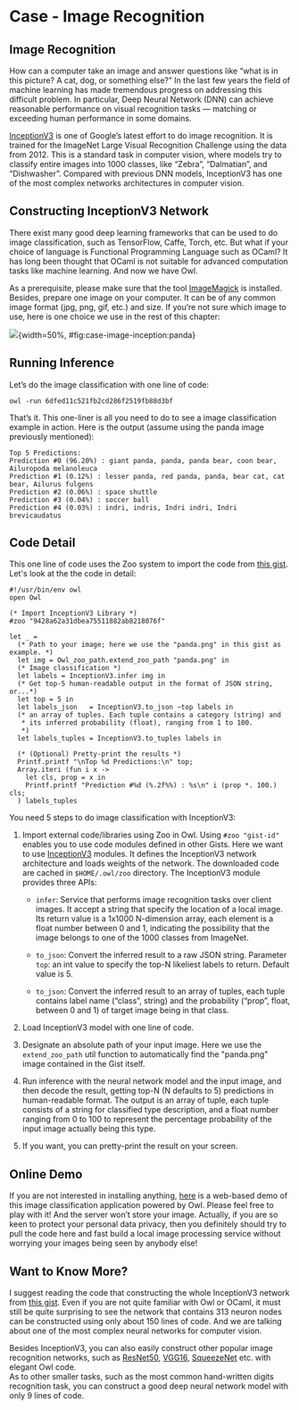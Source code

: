 # Case - Image Recognition


## Image Recognition

How can a computer take an image and answer questions like “what is in this picture? A cat, dog, or something else?” 
In the last few years the field of machine learning has made tremendous progress on addressing this difficult problem. In particular, Deep Neural Network (DNN) can achieve reasonable performance on visual recognition tasks — matching or exceeding human performance in some domains.

[InceptionV3](https://arxiv.org/abs/1512.00567) is one of Google’s latest effort to do image recognition. It is trained for the ImageNet Large Visual Recognition Challenge using the data from 2012. This is a standard task in computer vision, where models try to classify entire images into 1000 classes, like “Zebra”, “Dalmatian”, and “Dishwasher”. Compared with previous DNN models, InceptionV3 has one of the most complex networks architectures in computer vision.

## Constructing InceptionV3 Network


There exist many good deep learning frameworks that can be used to do image classification, such as TensorFlow, Caffe, Torch, etc. But what if your choice of language is Functional Programming Language such as OCaml? It has long been thought that OCaml is not suitable for advanced computation tasks like machine learning. And now we have Owl.

As a prerequisite, please make sure that the tool [ImageMagick](https://www.imagemagick.org/) is installed.
Besides, prepare one image on your computer. It can be of any common image format (jpg, png, gif, etc.) and size. If you’re not sure which image to use, here is one choice we use in the rest of this chapter: 

![](images/case-image-inception/panda.png){width=50%, #fig:case-image-inception:panda}

## Running Inference

Let’s do the image classification with one line of code:

```
owl -run 6dfed11c521fb2cd286f2519fb88d3bf
```

That’s it. This one-liner is all you need to do to see a image classification example in action. Here is the output (assume using the panda image previously mentioned):

```
Top 5 Predictions:
Prediction #0 (96.20%) : giant panda, panda, panda bear, coon bear, Ailuropoda melanoleuca
Prediction #1 (0.12%) : lesser panda, red panda, panda, bear cat, cat bear, Ailurus fulgens
Prediction #2 (0.06%) : space shuttle
Prediction #3 (0.04%) : soccer ball
Prediction #4 (0.03%) : indri, indris, Indri indri, Indri brevicaudatus
```

## Code Detail

This one line of code uses the Zoo system to import the code from [this gist](https://gist.github.com/jzstark/6dfed11c521fb2cd286f2519fb88d3bf). Let's look at the the code in detail:

```
#!/usr/bin/env owl
open Owl

(* Import InceptionV3 Library *)
#zoo "9428a62a31dbea75511882ab8218076f"

let _ = 
  (* Path to your image; here we use the "panda.png" in this gist as example. *)
  let img = Owl_zoo_path.extend_zoo_path "panda.png" in
  (* Image classification *)
  let labels = InceptionV3.infer img in
  (* Get top-5 human-readable output in the format of JSON string, or...*) 
  let top = 5 in 
  let labels_json   = InceptionV3.to_json ~top labels in
  (* an array of tuples. Each tuple contains a category (string) and 
   * its inferred probability (float), ranging from 1 to 100.
   *)
  let labels_tuples = InceptionV3.to_tuples labels in

  (* (Optional) Pretty-print the results *)
  Printf.printf "\nTop %d Predictions:\n" top;
  Array.iteri (fun i x -> 
    let cls, prop = x in 
    Printf.printf "Prediction #%d (%.2f%%) : %s\n" i (prop *. 100.) cls;
  ) labels_tuples
```

You need 5 steps to do image classification with InceptionV3:

1. Import external code/libraries using Zoo in Owl. Using `#zoo "gist-id"` enables you to use code modules defined in other Gists. Here we want to use [InceptionV3](https://gist.github.com/jzstark/9428a62a31dbea75511882ab8218076f) modules. It defines the InceptionV3 network architecture and loads weights of the network. The downloaded code are cached in `$HOME/.owl/zoo` directory.
The InceptionV3 module provides three APIs:

    - `infer`: Service that performs image recognition tasks over client images. It accept a string that specify the location of a local image. Its return value is a 1x1000 N-dimension array, each element is a float number between 0 and 1, indicating the possibility that the image belongs to one of the 1000 classes from ImageNet.

    - `to_json`: Convert the inferred result to a raw JSON string. Parameter `top`: an int value to specify the top-N likeliest labels to return. Default value is 5.

    - `to_json`: Convert the inferred result to an array of tuples, each tuple contains label name (“class”, string) and the probability (“prop”, float, between 0 and 1) of target image being in that class.

2. Load InceptionV3 model with one line of code.

3. Designate an absolute path of your input image. Here we use the `extend_zoo_path` util function to automatically find the "panda.png" image contained in the Gist itself.

4. Run inference with the neural network model and the input image, and then decode the result, getting top-N (N defaults to 5) predictions in human-readable format. The output is an array of tuple, each tuple consists of a string for classified type description, and a float number ranging from 0 to 100 to represent the percentage probability of the input image actually being this type.

5. If you want, you can pretty-print the result on your screen.


## Online Demo

If you are not interested in installing anything, [here](http://demo.ocaml.xyz/) is a web-based demo of this image classification application powered by Owl. Please feel free to play with it! And the server won’t store your image. Actually, if you are so keen to protect your personal data privacy, then you definitely should try to pull the code here and fast build a local image processing service without worrying your images being seen by anybody else!

## Want to Know More?

I suggest reading the code that constructing the whole InceptionV3 network from [this gist](https://gist.github.com/jzstark/9428a62a31dbea75511882ab8218076f). Even if you are not quite familiar with Owl or OCaml, it must still be quite surprising to see the network that contains 313 neuron nodes can be constructed using only about 150 lines of code. And we are talking about one of the most complex neural networks for computer vision. 

Besides InceptionV3, you can also easily construct other popular image recognition networks, such as [ResNet50](https://gist.github.com/pvdhove/a05bf0dbe62361b9c2aff89d26d09ba1), [VGG16](https://gist.github.com/jzstark/f5409c44d6444921a8ceec00e33c42c4), [SqueezeNet](https://gist.github.com/jzstark/c424e1d1454d58cfb9b0284ba1925a48) etc. with elegant Owl code.  
As to other smaller tasks, such as the most common hand-written digits recognition task, you can construct a good deep neural network model with only 9 lines of code.

